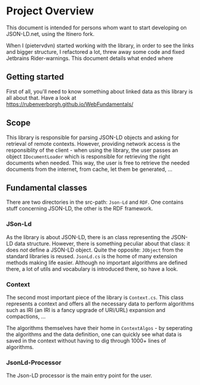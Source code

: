 Project Overview
================


This document is intended for persons whom want to start developing on JSON-LD.net, using the Itinero fork.

When I (pietervdvn) started working with the library, in order to see the links and bigger structure, I refactored a lot, threw away some code and fixed Jetbrains Rider-warnings. This document details what ended where 

Getting started
---------------

First of all, you'll need to know something about linked data as this library is all about that. Have a look at https://rubenverborgh.github.io/WebFundamentals/


Scope
-----

This library is responsible for parsing JSON-LD objects and asking for retrieval of remote contexts. However, providing network access is the responsiblity of the client - when using the library, the user passes an object `IDocumentLoader` which is responsible for retrieving the right documents when needed. This way, the user is free to retrieve the needed documents from the internet, from cache, let them be generated, ...

Fundamental classes
-------------------

There are two directories in the src-path: `Json-Ld` and `RDF`. One contains stuff concerning JSON-LD, the other is the RDF framework.

### JSon-Ld

As the library is about JSON-LD, there is an class representing the JSON-LD data structure. However, there is something peculiar about that class: it does _not_ define a JSON-LD object. Quite the opposite: `JObject` from the standard libraries is reused. `JsonLd.cs` is the home of many extension methods making life easier. Although no important algorithms are defined there, a lot of utils and vocabulary is introduced there, so have a look.


### Context

The second most important piece of the library is `Context.cs`. This class represents a context and offers all the necessary data to perform algorithms such as IRI (an IRI is a fancy upgrade of URI/URL) expansion and compactions, ...

The algorithms themselves have their home in `ContextAlgos` - by seperating the algorithms and the data definition, one can quickly see what data is saved in the context without having to dig through 1000+ lines of algorithms.

### JsonLd-Processor

The Json-LD processor is the main entry point for the user. 




